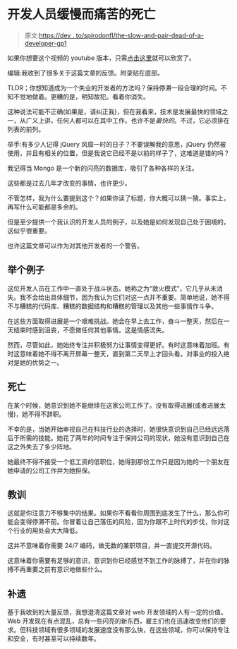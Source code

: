 # 开发人员缓慢而痛苦的死亡

> 原文:[https://dev . to/spirodonfl/the-slow-and-pair-dead-of-a-developer-gp1](https://dev.to/spirodonfl/the-slow-and-painful-death-of-a-developer-gp1)

如果你想要这个视频的 youtube 版本，只需[点击这里](https://youtu.be/KQg4lSmcOyU)就可以欣赏了。

编辑:我收到了很多关于这篇文章的反馈。附录贴在底部。

TLDR；你想知道成为一个失业的开发者的方法吗？保持停滞一段合理的时间。不知不觉地做着。更糟的是，明知故犯。看着你消失。

这种说法可能不正确(如果是，请纠正我)，但在我看来，技术是发展最快的领域之一，从广义上讲，任何人都可以在其中工作。也许不是*最快的*。不过，它必须排在列表的前列。

举手:有多少人记得 jQuery 风靡一时的日子？不要误解我的意思，jQuery 仍然被使用，并且有相关的位置，但是我说它已经不是以前的样子了，这难道是错的吗？

我记得当 Mongo 是一个新的闪亮的数据库，吸引了各种各样的关注。

这些都是过去几年才改变的事情，也许更少。

不管怎样，我为什么要提到这个？如果你读了标题，你大概可以猜一猜。事实上，再写什么可能都是多余的。

但是至少提供一个我认识的开发人员的例子，以及她是如何发现自己处于困境的，这似乎很重要。

也许这篇文章可以作为对其他开发者的一个警告。

## [](#the-example)举个例子

这位开发人员在工作中一直处于战斗状态。她称之为“救火模式”，它几乎从未消失。我不会给出具体细节，因为我认为它们对这一点并不重要。简单地说，她不得不与糟糕的代码库、糟糕的数据结构和糟糕的管理以及其他一些事情作斗争。

在这些方面取得进展是一个艰难挑战。她会在早上去工作，奋斗一整天，然后在一天结束时感到沮丧，不愿做任何其他事情。这是情感流失。

然而，尽管如此，她始终专注并积极努力让事情变得更好。有时这意味着加班。有时这意味着她不得不离开屏幕一整天，直到第二天早上才回头看。对事业的投入绝对是她的优势之一。

## [](#the-death)死亡

在某个时候，她意识到她不能继续在这家公司工作了。没有取得进展(或者进展太慢)，她不得不辞职。

不幸的是，当她开始审视自己在科技行业的选择时，她很快意识到自己已经远远落后于所需的技能。她花了两年的时间专注于保持公司的现状，她没有意识到自己在这之外失去了多少阵地。

她最终不得不接受一个低工资的低职位，她得到那份工作只是因为她的一个朋友在她申请的公司工作并为她担保。

## [](#the-lesson)教训

这就是你注意力不够集中的结果。如果你不看看你周围到底发生了什么，那么你可能会变得停滞不前。你冒着让自己落伍的风险，因为你跟不上时代的步伐，你对这个行业的用处会大大降低。

这并不意味着你需要 24/7 编码，做无数的兼职项目，并一直提交开源代码。

这意味着你需要有足够的意识，意识到你已经感觉不到工作的脉搏了，并在你的脉搏不再重要之前有意识地做些什么。

## [](#addendum)补遗

基于我收到的大量反馈，我想澄清这篇文章对 web 开发领域的人有一定的价值。Web 开发现在有点混乱，总有一些闪亮的新东西，雇主们也在迅速改变他们的要求。但科技领域有很多领域的发展速度没有那么快，在这些领域，你可以保持专注和安全，有时甚至可以持续数年。